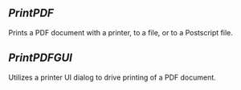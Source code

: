 ## ***PrintPDF***
Prints a PDF document with a printer, to a file, or to a Postscript file.

## ***PrintPDFGUI***
Utilizes a printer UI dialog to drive printing of a PDF document.
